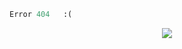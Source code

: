 ```python
Error 404   :(
```
<p align="center">
  <a href="https://skillicons.dev">
    <img src="https://skillicons.dev/icons?i=py,js,ts,rust,java" />
  </a>
</p>

